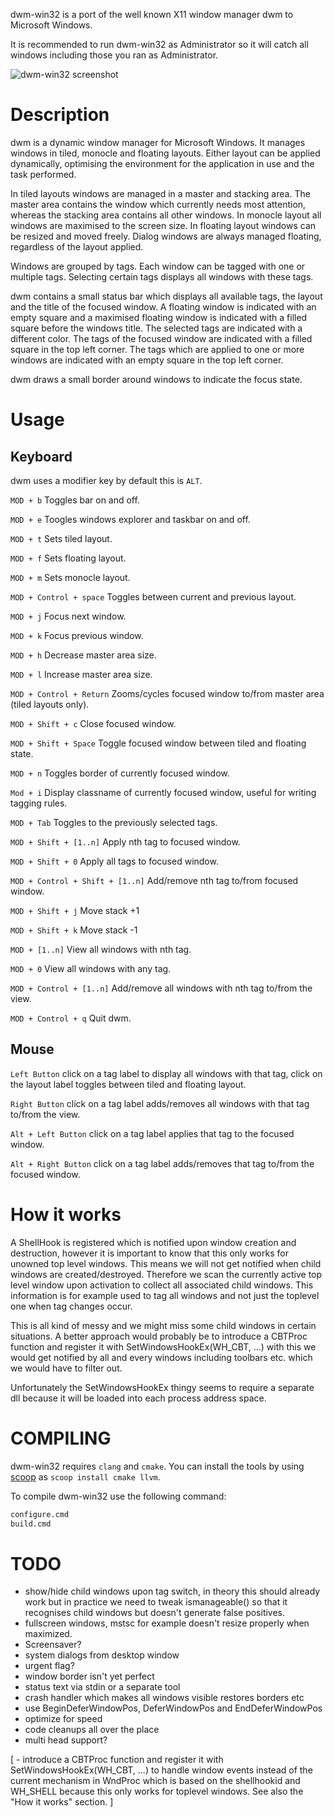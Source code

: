 dwm-win32 is a port of the well known X11 window manager dwm to Microsoft
Windows.

It is recommended to run dwm-win32 as Administrator so it will catch all windows including those you ran as Administrator.

![dwm-win32 screenshot](screenshot.png)

Description
===========

dwm is a dynamic window manager for Microsoft Windows. It manages windows
in tiled, monocle and floating layouts. Either layout can be applied
dynamically, optimising the environment for the application in use and
the task performed.

In tiled layouts windows are managed in a master and stacking area. The
master area contains the window which currently needs most attention,
whereas the stacking area contains all other windows. In monocle layout
all windows are maximised to the screen size. In floating layout windows
can be resized and moved freely. Dialog windows are always managed
floating, regardless of the layout applied.

Windows are grouped by tags. Each window can be tagged with one or
multiple tags. Selecting certain tags displays all windows with these
tags.

dwm contains a small status bar which displays all available tags, the 
layout and the title of the focused window. A floating window is indicated
with an empty square and a maximised floating window is indicated with a
filled square before the windows title. The selected tags are indicated
with a different color. The tags of the focused window are indicated with
a filled square in the top left corner.  The tags which are applied to
one or more windows are indicated with an empty square in the top left
corner.

dwm draws a small border around windows to indicate the focus state.

Usage
=====

 ## Keyboard

  dwm uses a modifier key by default this is `ALT`.


  `MOD + b`  Toggles bar on and off.

  `MOD + e` Toogles windows explorer and taskbar on and off.

  `MOD + t` Sets tiled layout.

  `MOD + f` Sets floating layout.

  `MOD + m` Sets monocle layout.

  `MOD + Control + space` Toggles between current and previous layout.

  `MOD + j` Focus next window.

  `MOD + k` Focus previous window.

  `MOD + h` Decrease master area size.

  `MOD + l` Increase master area size.

  `MOD + Control + Return` Zooms/cycles focused window to/from master area (tiled layouts only).

  `MOD + Shift + c` Close focused window.

  `MOD + Shift + Space` Toggle focused window between tiled and floating state.

  `MOD + n` Toggles border of currently focused window.

  `Mod + i` Display classname of currently focused window, useful for writing
     tagging rules.

  `MOD + Tab` Toggles to the previously selected tags.

  `MOD + Shift + [1..n]` Apply nth tag to focused window.

  `MOD + Shift + 0` Apply all tags to focused window.

  `MOD + Control + Shift + [1..n]` Add/remove nth tag to/from focused window.

  `MOD + Shift + j` Move stack +1

  `MOD + Shift + k` Move stack -1

  `MOD + [1..n]`  View all windows with nth tag.

  `MOD + 0` View all windows with any tag.

  `MOD + Control + [1..n]` Add/remove all windows with nth tag to/from the view.

  `MOD + Control + q`  Quit dwm.


 ## Mouse

  `Left Button` click on a tag label to display all windows with that tag, click
      on the layout label toggles between tiled and floating layout.

  `Right Button` click on a tag label adds/removes all windows with that tag to/from
      the view.

  `Alt + Left Button` click on a tag label applies that tag to the focused window.

  `Alt + Right Button` click on a tag label adds/removes that tag to/from the focused window.


How it works
============

A ShellHook is registered which is notified upon window creation and
destruction, however it is important to know that this only works for
unowned top level windows. This means we will not get notified when child
windows are created/destroyed. Therefore we scan the currently active top
level window upon activation to collect all associated child windows. 
This information is for example used to tag all windows and not just 
the toplevel one when tag changes occur.

This is all kind of messy and we might miss some child windows in certain
situations. A better approach would probably be to introduce a CBTProc 
function and register it with SetWindowsHookEx(WH_CBT, ...) with this we
would get notified by all and every windows including toolbars etc. 
which we would have to filter out.

Unfortunately the SetWindowsHookEx thingy seems to require a separate
dll because it will be loaded into each process address space.

COMPILING
=========

dwm-win32 requires `clang` and `cmake`. You can install the tools by using
[scoop](https://scoop.sh) as `scoop install cmake llvm`.

To compile dwm-win32 use the following command:

```cmd
configure.cmd
build.cmd
```


TODO
====

 - show/hide child windows upon tag switch, in theory this should already
   work but in practice we need to tweak ismanageable() so that it
   recognises child windows but doesn't generate false positives.
 - fullscreen windows, mstsc for example doesn't resize properly when
   maximized.
 - Screensaver?
 - system dialogs from desktop window
 - urgent flag?
 - window border isn't yet perfect
 - status text via stdin or a separate tool
 - crash handler which makes all windows visible restores borders etc
 - use BeginDeferWindowPos, DeferWindowPos and EndDeferWindowPos
 - optimize for speed
 - code cleanups all over the place
 - multi head support?

 [ - introduce a CBTProc function and register it with
     SetWindowsHookEx(WH_CBT, ...) to handle window events instead of the
     current mechanism in WndProc which is based on the shellhookid and 
     WH_SHELL because this only works for toplevel windows. See also the
     "How it works" section. ]

